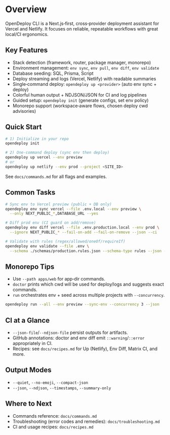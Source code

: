 # Overview

OpenDeploy CLI is a Next.js‑first, cross‑provider deployment assistant for Vercel and Netlify. It focuses on reliable, repeatable workflows with great local/CI ergonomics.

## Key Features

- Stack detection (framework, router, package manager, monorepo)
- Environment management: `env sync`, `env pull`, `env diff`, `env validate`
- Database seeding: SQL, Prisma, Script
- Deploy streaming and logs (Vercel, Netlify) with readable summaries
- Single‑command deploy: `opendeploy up <provider>` (auto env sync + deploy)
- Colorful human output + NDJSON/JSON for CI and log pipelines
- Guided setup: `opendeploy init` (generate configs, set env policy)
- Monorepo support (workspace‑aware flows, chosen deploy cwd advisories)

## Quick Start

```bash
# 1) Initialize in your repo
opendeploy init

# 2) One‑command deploy (sync env then deploy)
opendeploy up vercel --env preview
# or
opendeploy up netlify --env prod --project <SITE_ID>
```

See `docs/commands.md` for all flags and examples.

## Common Tasks

```bash
# Sync env to Vercel preview (public + DB only)
opendeploy env sync vercel --file .env.local --env preview \
  --only NEXT_PUBLIC_*,DATABASE_URL --yes

# Diff prod env (CI guard on add/remove)
opendeploy env diff vercel --file .env.production.local --env prod \
  --ignore NEXT_PUBLIC_* --fail-on-add --fail-on-remove --json --ci

# Validate with rules (regex/allowed/oneOf/requireIf)
opendeploy env validate --file .env \
  --schema ./schemas/production.rules.json --schema-type rules --json --ci
```

## Monorepo Tips

- Use `--path apps/web` for app‑dir commands.
- `doctor` prints which cwd will be used for deploy/logs and suggests exact commands.
- `run` orchestrates env + seed across multiple projects with `--concurrency`.

```bash
opendeploy run --all --env preview --sync-env --concurrency 3 --json
```

## CI at a Glance

- `--json-file`/`--ndjson-file` persist outputs for artifacts.
- GitHub annotations: doctor and env diff emit `::warning`/`::error` appropriately in CI.
- Recipes: see `docs/recipes.md` for Up (Netlify), Env Diff, Matrix CI, and more.

## Output Modes

- `--quiet`, `--no-emoji`, `--compact-json`
- `--json`, `--ndjson`, `--timestamps`, `--summary-only`

## Where to Next

- Commands reference: `docs/commands.md`
- Troubleshooting (error codes and remedies): `docs/troubleshooting.md`
- CI and usage recipes: `docs/recipes.md`
